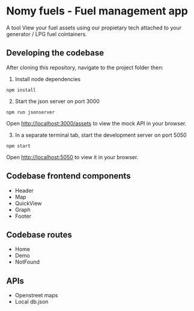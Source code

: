 # Nomy fuels - Fuel management app

A tool View your fuel assets using our propietary tech attached to your generator / LPG fuel cointainers.

## Developing the codebase

After cloning this repository, navigate to the project folder then:

1. Install node dependencies

`npm install`

2. Start the json server on port 3000

`npm run jsonserver`

Open [http://localhost:3000/assets](http://localhost:5050/assets) to view the mock API in your browser.

3. In a separate terminal tab, start the development server on port 5050

`npm start`

Open [http://localhost:5050](http://localhost:5050) to view it in your browser.

## Codebase frontend components

- Header
- Map
- QuickView
- Graph
- Footer

## Codebase routes

- Home
- Demo
- NotFound

## APIs

- Openstreet maps
- Local db.json